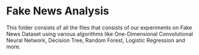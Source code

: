 # Fake News Analysis
 
 This folder consists of all the files that consists of our experiments on Fake News Dataset using various algorithms like 
 One-Dimensional Convolutional Neural Network, Decision Tree, Random Forest, Logistic Regression and more.
